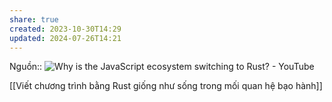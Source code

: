 ```yaml
---
share: true
created: 2023-10-30T14:29
updated: 2024-07-26T14:21
---
```

Nguồn:: ![Why is the JavaScript ecosystem switching to Rust? - YouTube](https://youtu.be/dZQMoEWe5uY?si=Rmr4RCwH5fSeQO2Z&t=1171)

[[Viết chương trình bằng Rust giống như sống trong mối quan hệ bạo hành]] 